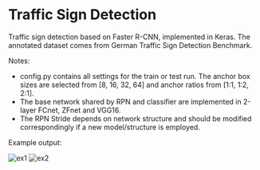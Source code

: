 # Traffic Sign Detection
Traffic sign detection based on Faster R-CNN, implemented in Keras. The annotated dataset comes from German Traffic Sign Detection Benchmark.

Notes:
- config.py contains all settings for the train or test run. The anchor box sizes are selected from [8, 16, 32, 64] and anchor ratios from [1:1, 1:2, 2:1].
- The base network shared by RPN and classifier are implemented in 2-layer FCnet, ZFnet and VGG16.
- The RPN Stride depends on network structure and should be modified correspondingly if a new model/structure is employed.

Example output:

![ex1](https://imgur.com/vkH58TY.png)
![ex2](https://imgur.com/y1cYou4.png)


